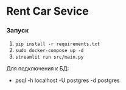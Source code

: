 # Rent Car Sevice

### Запуск

1. `pip install -r requirements.txt`   
2. `sudo docker-compose up -d`   
3. `streamlit run src/main.py`


Для подключения к БД:   
- psql -h localhost -U postgres -d postgres
